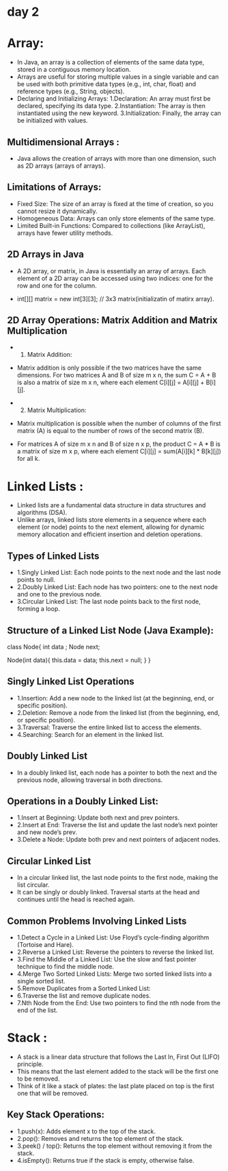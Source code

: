 # day 2
# Array:

* In Java, an array is a collection of elements of the same data type, stored in a contiguous memory location.
* Arrays are useful for storing multiple values in a single variable and can be used with both primitive data types (e.g., int, char, float) and reference types (e.g., String, objects).
* Declaring and Initializing Arrays:
  1.Declaration: An array must first be declared, specifying its data type.
  2.Instantiation: The array is then instantiated using the new keyword.
  3.Initialization: Finally, the array can be initialized with values.

## Multidimensional Arrays :
* Java allows the creation of arrays with more than one dimension, such as 2D arrays (arrays of arrays).

## Limitations of Arrays:
* Fixed Size: The size of an array is fixed at the time of creation, so you cannot resize it dynamically.
* Homogeneous Data: Arrays can only store elements of the same type.
* Limited Built-in Functions: Compared to collections (like ArrayList), arrays have fewer utility methods.

## 2D Arrays in Java
* A 2D array, or matrix, in Java is essentially an array of arrays. Each element of a 2D array can be accessed using two indices: one for the row and one for the column.

* int[][] matrix = new int[3][3];  // 3x3 matrix(initializatin of matirx array).

## 2D Array Operations: Matrix Addition and Matrix Multiplication

* 1. Matrix Addition:
* Matrix addition is only possible if the two matrices have the same dimensions. For two matrices A and B of size m x n, the sum C = A + B is also a matrix of size m x n, where each element C[i][j] = A[i][j] + B[i][j].

* 2. Matrix Multiplication:
* Matrix multiplication is possible when the number of columns of the first matrix (A) is equal to the number of rows of the second matrix (B).
* For matrices A of size m x n and B of size n x p, the product C = A * B is a matrix of size m x p, where each element C[i][j] = sum(A[i][k] * B[k][j]) for all k.


# Linked Lists :

* Linked lists are a fundamental data structure in data structures and algorithms (DSA).
* Unlike arrays, linked lists store elements in a sequence where each element (or node) points to the next element, allowing for dynamic memory allocation and efficient insertion and deletion operations.

## Types of Linked Lists
* 1.Singly Linked List: Each node points to the next node and the last node points to null.
* 2.Doubly Linked List: Each node has two pointers: one to the next node and one to the previous node.
* 3.Circular Linked List: The last node points back to the first node, forming a loop.

## Structure of a Linked List Node (Java Example):

class Node{
int data ;
Node next;

Node(int data){
this.data = data;
this.next = null;
}
}

## Singly Linked List Operations
* 1.Insertion: Add a new node to the linked list (at the beginning, end, or specific position).
* 2.Deletion: Remove a node from the linked list (from the beginning, end, or specific position).
* 3.Traversal: Traverse the entire linked list to access the elements.
* 4.Searching: Search for an element in the linked list.

## Doubly Linked List
*  In a doubly linked list, each node has a pointer to both the next and the previous node, allowing traversal in both directions.

## Operations in a Doubly Linked List:
* 1.Insert at Beginning: Update both next and prev pointers.
* 2.Insert at End: Traverse the list and update the last node’s next pointer and new node’s prev.
* 3.Delete a Node: Update both prev and next pointers of adjacent nodes.

## Circular Linked List
* In a circular linked list, the last node points to the first node, making the list circular.
* It can be singly or doubly linked. Traversal starts at the head and continues until the head is reached again.

## Common Problems Involving Linked Lists
* 1.Detect a Cycle in a Linked List:
Use Floyd’s cycle-finding algorithm (Tortoise and Hare).
* 2.Reverse a Linked List:
Reverse the pointers to reverse the linked list.
* 3.Find the Middle of a Linked List:
Use the slow and fast pointer technique to find the middle node.
* 4.Merge Two Sorted Linked Lists:
Merge two sorted linked lists into a single sorted list.
* 5.Remove Duplicates from a Sorted Linked List:
* 6.Traverse the list and remove duplicate nodes.
* 7.Nth Node from the End:
Use two pointers to find the nth node from the end of the list.

# Stack :
* A stack is a linear data structure that follows the Last In, First Out (LIFO) principle.
* This means that the last element added to the stack will be the first one to be removed.
* Think of it like a stack of plates: the last plate placed on top is the first one that will be removed.

## Key Stack Operations:
* 1.push(x): Adds element x to the top of the stack.
* 2.pop(): Removes and returns the top element of the stack.
* 3.peek() / top(): Returns the top element without removing it from the stack.
* 4.isEmpty(): Returns true if the stack is empty, otherwise false.

